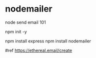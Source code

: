 # nodemailer
node send email 101

npm init -y

npm install express
npm install nodemailer

#ref
https://ethereal.email/create